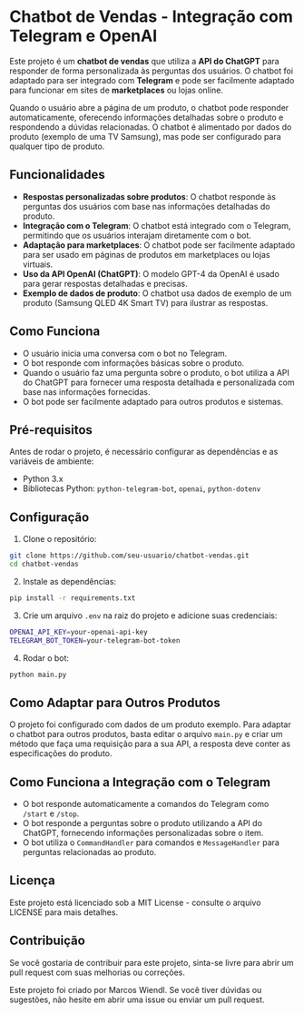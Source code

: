 # Chatbot de Vendas - Integração com Telegram e OpenAI

Este projeto é um **chatbot de vendas** que utiliza a **API do ChatGPT** para responder de forma personalizada às perguntas dos usuários. O chatbot foi adaptado para ser integrado com **Telegram** e pode ser facilmente adaptado para funcionar em sites de **marketplaces** ou lojas online.

Quando o usuário abre a página de um produto, o chatbot pode responder automaticamente, oferecendo informações detalhadas sobre o produto e respondendo a dúvidas relacionadas. O chatbot é alimentado por dados do produto (exemplo de uma TV Samsung), mas pode ser configurado para qualquer tipo de produto.

## Funcionalidades

- **Respostas personalizadas sobre produtos**: O chatbot responde às perguntas dos usuários com base nas informações detalhadas do produto.
- **Integração com o Telegram**: O chatbot está integrado com o Telegram, permitindo que os usuários interajam diretamente com o bot.
- **Adaptação para marketplaces**: O chatbot pode ser facilmente adaptado para ser usado em páginas de produtos em marketplaces ou lojas virtuais.
- **Uso da API OpenAI (ChatGPT)**: O modelo GPT-4 da OpenAI é usado para gerar respostas detalhadas e precisas.
- **Exemplo de dados de produto**: O chatbot usa dados de exemplo de um produto (Samsung QLED 4K Smart TV) para ilustrar as respostas.

## Como Funciona

- O usuário inicia uma conversa com o bot no Telegram.
- O bot responde com informações básicas sobre o produto.
- Quando o usuário faz uma pergunta sobre o produto, o bot utiliza a API do ChatGPT para fornecer uma resposta detalhada e personalizada com base nas informações fornecidas.
- O bot pode ser facilmente adaptado para outros produtos e sistemas.

## Pré-requisitos

Antes de rodar o projeto, é necessário configurar as dependências e as variáveis de ambiente:

- Python 3.x
- Bibliotecas Python: `python-telegram-bot`, `openai`, `python-dotenv`

## Configuração

1. Clone o repositório:

```bash
git clone https://github.com/seu-usuario/chatbot-vendas.git
cd chatbot-vendas
```

2. Instale as dependências:

```bash
pip install -r requirements.txt
```

3. Crie um arquivo `.env` na raiz do projeto e adicione suas credenciais:

```bash
OPENAI_API_KEY=your-openai-api-key
TELEGRAM_BOT_TOKEN=your-telegram-bot-token
```

4. Rodar o bot:

```bash
python main.py
```

## Como Adaptar para Outros Produtos

O projeto foi configurado com dados de um produto exemplo. Para adaptar o chatbot para outros produtos, basta editar o arquivo `main.py` e criar um método que faça uma requisição para a sua API, a resposta deve conter as especificações do produto.

## Como Funciona a Integração com o Telegram

- O bot responde automaticamente a comandos do Telegram como `/start` e `/stop`.
- O bot responde a perguntas sobre o produto utilizando a API do ChatGPT, fornecendo informações personalizadas sobre o item.
- O bot utiliza o `CommandHandler` para comandos e `MessageHandler` para perguntas relacionadas ao produto.

## Licença

Este projeto está licenciado sob a MIT License - consulte o arquivo LICENSE para mais detalhes.

## Contribuição

Se você gostaria de contribuir para este projeto, sinta-se livre para abrir um pull request com suas melhorias ou correções.

Este projeto foi criado por Marcos Wiendl. Se você tiver dúvidas ou sugestões, não hesite em abrir uma issue ou enviar um pull request.